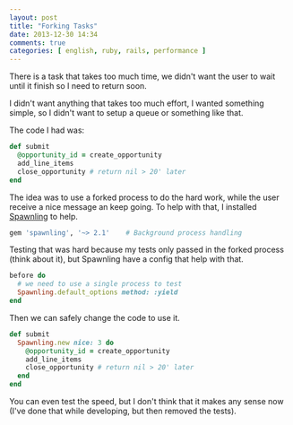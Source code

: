 ```yaml
---
layout: post
title: "Forking Tasks"
date: 2013-12-30 14:34
comments: true
categories: [ english, ruby, rails, performance ]
---
```


There is a task that takes too much time, we didn't want the user to
wait until it finish so I need to return soon.

I didn't want anything that takes too much effort, I wanted something
simple, so I didn't want to setup a queue or something like that.

The code I had was:

~~~ ruby
def submit
  @opportunity_id = create_opportunity
  add_line_items
  close_opportunity # return nil > 20' later
end
~~~

The idea was to use a forked process to do the hard work, while the user
receive a nice message an keep going. To help with that, I installed
[Spawnling][spawnling] to help.

~~~ ruby
gem 'spawnling', '~> 2.1'    # Background process handling
~~~

Testing that was hard because my tests only passed in the forked process
(think about it), but Spawnling have a config that help with that.

~~~ ruby
before do
  # we need to use a single process to test
  Spawnling.default_options method: :yield
end
~~~

Then we can safely change the code to use it.

~~~ ruby
def submit
  Spawnling.new nice: 3 do
    @opportunity_id = create_opportunity
    add_line_items
    close_opportunity # return nil > 20' later
  end
end
~~~

You can even test the speed, but I don't think that it makes any sense
now (I've done that while developing, but then removed the tests).

  [spawnling]: https://github.com/tra/spawnling
